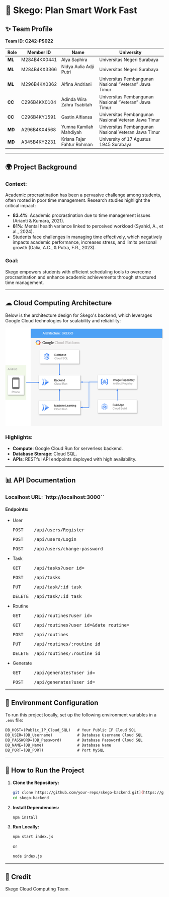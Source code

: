 # 📅 Skego: Plan Smart Work Fast

## ✨ **Team Profile**
**Team ID**: **C242-PS022**

| **Role** | **Member ID**   | **Name**                            | **University**                                                          |
|----------|-----------------|-------------------------------------|-------------------------------------------------------------------------|
| **ML**   | M284B4KX0441     | Alya Saphira                        | Universitas Negeri Surabaya                                            |
| **ML**   | M284B4KX3366     | Nidya Aulia Adji Putri              | Universitas Negeri Surabaya                                            |
| **ML**   | M296B4KX0362     | Alfina Andriani                      | Universitas Pembangunan Nasional “Veteran” Jawa Timur                   |
| **CC**   | C296B4KX0104     | Adinda Wira Zahra Tsabitah          | Universitas Pembangunan Nasional “Veteran” Jawa Timur                   |
| **CC**   | C296B4KY1591     | Gastin Alfiansa                      | Universitas Pembangunan Nasional Veteran Jawa Timur                     |
| **MD**   | A296B4KX4568     | Yumna Kamilah Mahdiyah              | Universitas Pembangunan Nasional Veteran Jawa Timur                     |
| **MD**   | A345B4KY2231     | Krisna Fajar Fahtur Rohman          | University of 17 Agustus 1945 Surabaya                                  |

---

## 🌍 **Project Background**

### Context:
Academic procrastination has been a pervasive challenge among students, often rooted in poor time management. Research studies highlight the critical impact:

- **83.4%**: Academic procrastination due to time management issues (Arianti & Kumara, 2021).
- **81%**: Mental health variance linked to perceived workload (Syahid, A., et al., 2024).
- Students face challenges in managing time effectively, which negatively impacts academic performance, increases stress, and limits personal growth (Dalia, A.C., & Putra, F.R., 2023).

### Goal:
Skego empowers students with efficient scheduling tools to overcome procrastination and enhance academic achievements through structured time management.

---

## ☁ **Cloud Computing Architecture**

Below is the architecture design for Skego's backend, which leverages Google Cloud technologies for scalability and reliability:

![Cloud Architecture](./images/SKEGO.png)

### Highlights:
- **Compute**: Google Cloud Run for serverless backend.
- **Database Storage**: Cloud SQL.
- **APIs**: RESTful API endpoints deployed with high availability.

---

## 📊 **API Documentation**

### Localhost URL: `http://localhost:3000``

#### **Endpoints**:

- User
  <pre>POST    /api/users/Register</pre>
  <pre>POST    /api/users/Login</pre>
  <pre>POST    /api/users/change-password</pre>

- Task
  <pre>GET     /api/tasks?user_id=</pre>
  <pre>POST    /api/tasks</pre>
  <pre>PUT     /api/task/:id_task</pre>
  <pre>DELETE  /api/task/:id_task</pre>

- Routine
  <pre>GET     /api/routines?user_id=</pre>
  <pre>GET     /api/routines?user_id=&date_routine=</pre>
  <pre>POST    /api/routines</pre>
  <pre>PUT     /api/routines/:routine_id</pre>
  <pre>DELETE  /api/routines/:routine_id</pre>

- Generate
  <pre>GET     /api/generates?user_id=</pre>
  <pre>POST    /api/generates?user_id=</pre>

---

## 📢 **Environment Configuration**

To run this project locally, set up the following environment variables in a `.env` file:

```env
DB_HOST=(Public_IP_Cloud_SQL)   # Your Public IP Cloud SQL   
DB_USER=(DB_Username)           # Database Username Cloud SQL
DB_PASSWORD=(DB_Password)       # Database Password Cloud SQL
DB_NAME=(DB_Name)               # Database Name
DB_PORT=(DB_PORT)               # Port MySQL
```

---

## 🔧 **How to Run the Project**

1. **Clone the Repository:**
   ```bash
   git clone https://github.com/your-repo/skego-backend.git](https://github.com/Capstone-Project-SKEGO-App/SKEGO-cc.git
   cd skego-backend
   ```

2. **Install Dependencies:**
   ```bash
   npm install
   ```

3. **Run Locally:**
   ```bash
   npm start index.js
   ```
   or
   ```bash
   node index.js
   ```

---

## 🌟 **Credit**

Skego Cloud Computing Team.
